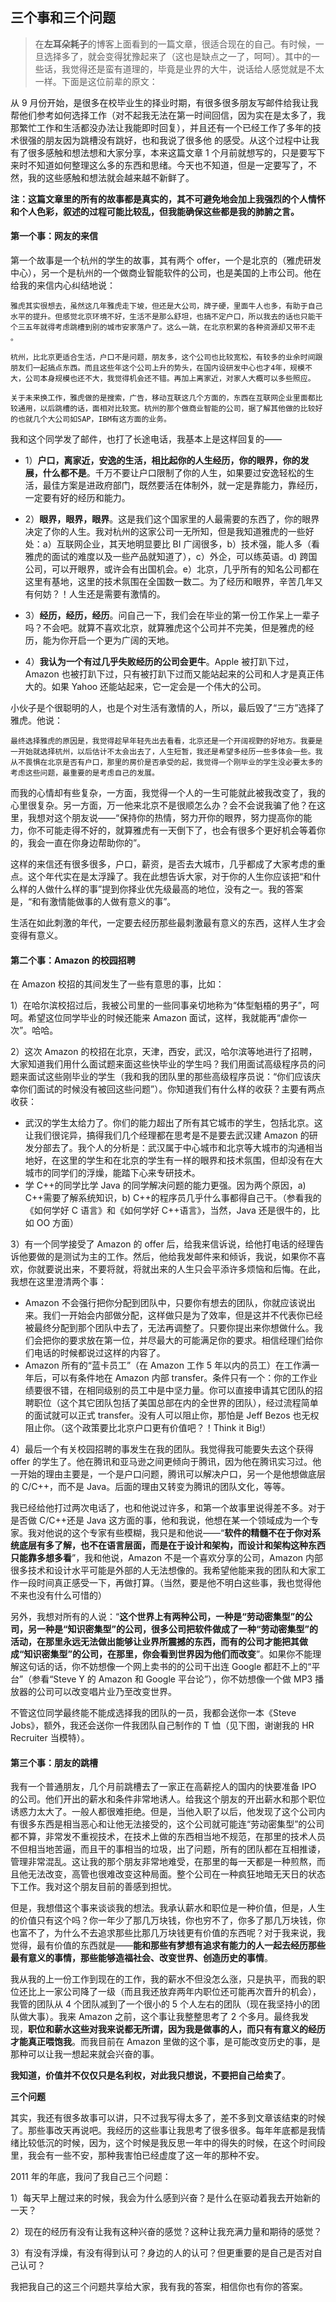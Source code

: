 ## 三个事和三个问题

> 在**左耳朵耗子**的博客上面看到的一篇文章，很适合现在的自己。有时候，一旦选择多了，就会变得犹豫起来了（这也是缺点之一了，呵呵）。其中的一些话，我觉得还是蛮有道理的，毕竟是业界的大牛，说话给人感觉就是不太一样。下面是这位前辈的原文：

从 9 月份开始，是很多在校毕业生的择业时期，有很多很多朋友写邮件给我让我帮他们参考如何选择工作（对不起我无法在第一时间回信，因为实在是太多了，我那繁忙工作和生活都没办法让我能即时回复），并且还有一个已经工作了多年的技术很强的朋友因为跳槽没有跳好，也和我说了很多他 的感受。从这个过程中让我有了很多感触和想法想和大家分享，本来这篇文章 1 个月前就想写的，只是要写下来时不知道如何整理这么多的东西和思绪。今天也不知道，但是一定要写了，不然，我的这些感触和想法就会越来越不新鲜了。

**注：这篇文章里的所有的故事都是真实的，其不可避免地会加上我强烈的个人情怀和个人色彩，叙述的过程可能比较乱，但我能确保这些都是我的肺腑之言。**

#### 第一个事：网友的来信

第一个故事是一个杭州的学生的故事，其有两个 offer，一个是北京的（雅虎研发中心），另一个是杭州的一个做商业智能软件的公司，也是美国的上市公司。他在给我的来信内心纠结地说：

    雅虎其实很想去，虽然这几年雅虎走下坡，但还是大公司，牌子硬，里面牛人也多，有助于自己水平的提升。但感觉北京环境不好，生活不是那么舒坦，也搞不定户口，所以我去的话也只能干个三五年就得考虑跳槽到别的城市安家落户了。这么一跳，在北京积累的各种资源却又带不走 。

    杭州，比北京更适合生活，户口不是问题，朋友多，这个公司也比较宽松，有较多的业余时间跟朋友们一起搞点东西。而且这些年这个公司上升的势头，在国内设研发中心也才4年，规模不大，公司本身规模也还不大，我觉得机会还不错。再加上离家近，对家人大概可以多些照应。

    关于未来换工作，雅虎做的是搜索，广告，移动互联这几个方面的，东西在互联网企业里面都比较通用，以后跳槽的话，面相对比较宽。杭州的那个做商业智能的公司，据了解其他做的比较好的也就几个大公司如SAP，IBM有这方面的业务。

我和这个同学发了邮件，也打了长途电话，我基本上是这样回复的——

- 1）**户口，离家近，安逸的生活，相比起你的人生经历，你的眼界，你的发展，什么都不是**。千万不要让户口限制了你的人生，如果要过安逸轻松的生活，最佳方案是进政府部门，既然要活在体制外，就一定是靠能力，靠经历，一定要有好的经历和能力。

- 2）**眼界，眼界，眼界**。这是我们这个国家里的人最需要的东西了，你的眼界决定了你的人生。我对杭州的这家公司一无所知，但是我知道雅虎的一些好处：a）互联网企业，其天地明显要比 BI 广阔很多，b）技术强，能人多（看雅虎的面试的难度以及一些产品就知道了），c）外企，可以练英语。d) 跨国公司，可以开眼界，或许会有出国机会。e）北京，几乎所有的知名公司都在这里有基地，这里的技术氛围在全国数一数二。为了经历和眼界，辛苦几年又有何妨？！人生还是需要有激情的。

- 3）**经历，经历，经历**。问自己一下，我们会在毕业的第一份工作呆上一辈子吗？不会吧。就算不喜欢北京，就算雅虎这个公司并不完美，但是雅虎的经历，能为你开启一个更为广阔的天地。

- 4）**我认为一个有过几乎失败经历的公司会更牛**。Apple 被打趴下过，Amazon 也被打趴下过，只有被打趴下过而又能站起来的公司和人才是真正伟大的。如果 Yahoo 还能站起来，它一定会是一个伟大的公司。

小伙子是个很聪明的人，也是个对生活有激情的人，所以，最后毁了“三方”选择了雅虎。他说：

    最终选择雅虎的原因是，我觉得趁早年轻先出去看看，北京还是一个开阔视野的好地方。我要是一开始就选择杭州，以后估计不太会出去了，人生短暂，我还是希望多经历一些多体会一些。我从不畏惧在北京是否有户口，那里的房价是否承受的起，我觉得一个刚毕业的学生没必要太多的考虑这些问题，最重要的是考虑自己的发展。

而我的心情却有些复杂，一方面，我觉得一个人的一生可能就此被我改变了，我的心里很复杂。另一方面，万一他来北京不是很顺怎么办？会不会说我骗了他？在这里，我想对这个朋友说——“保持你的热情，努力开你的眼界，努力提高你的能力，你不可能走得不好的，就算雅虎有一天倒下了，也会有很多个更好机会等着你的，我会一直在你身边帮助你的”。

这样的来信还有很多很多，户口，薪资，是否去大城市，几乎都成了大家考虑的重点。这个年代实在是太浮躁了。我在此想告诉大家，对于你的人生你应该把“和什么样的人做什么样的事”提到你择业优先级最高的地位，没有之一。我的答案是，“和有激情能做事的人做有意义的事”。

生活在如此刺激的年代，一定要去经历那些最刺激最有意义的东西，这样人生才会变得有意义。

#### 第二个事：Amazon 的校园招聘

在 Amazon 校招的其间发生了一些有意思的事，比如：

1）在哈尔滨校招过后，我被公司里的一些同事亲切地称为“体型魁梧的男子”，呵呵。希望这位同学毕业的时候还能来 Amazon 面试，这样，我就能再“虐你一次”。哈哈。

2）这次 Amazon 的校招在北京，天津，西安，武汉，哈尔滨等地进行了招聘，大家知道我们用什么面试题来面这些快毕业的学生吗？我们用面试高级程序员的问题来面试这些刚毕业的学生（我和我的团队里的那些高级程序员说：“你们应该庆幸你们面试的时候没有被回这些问题”）。你知道我们有什么样的收获？主要有两点收获：

- 武汉的学生太给力了。你们的能力超出了所有其它城市的学生，包括北京。这让我们很诧异，搞得我们几个经理都在思考是不是要去武汉建 Amazon 的研发分部去了。我个人的分析是：武汉属于中心城市和北京等大城市的沟通相当地好，在这里的学生和在北京的学生有一样的眼界和技术氛围，但却没有在大城市的同学们的浮燥，能踏下心来专研技术。
- 学 C++的同学比学 Java 的同学解决问题的能力更强。因为两个原因，a) C++需要了解系统知识，b) C++的程序员几乎什么事都得自己干。（参看我的《如何学好 C 语言》和《如何学好 C++语言》，当然，Java 还是很牛的，比如 OO 方面）

3）有一个同学接受了 Amazon 的 offer 后，给我来信诉说，给他打电话的经理告诉他要做的是测试为主的工作。然后，他给我发邮件来和倾诉，我说，如果你不喜欢，你就要说出来，不要将就，将就出来的人生只会平添许多烦恼和后悔。在此，我想在这里澄清两个事：

- Amazon 不会强行把你分配到团队中，只要你有想去的团队，你就应该说出来。我们一开始会内部做分配，这样做只是为了效率，但是这并不代表你已经被最终分配到那个团队中去了，无法再调整了。只要你提出来你想做什么。我们会把你的要求放在第一位，并尽最大的可能满足你的要求。相信经理们给你们电话的时候都说过这样的内容了。
- Amazon 所有的“蓝卡员工”（在 Amazon 工作 5 年以内的员工）在工作满一年后，可以有条件地在 Amazon 内部 transfer。条件只有一个：你的工作业绩要很不错，在相同级别的员工中是中坚力量。你可以直接申请其它团队的招聘职位（这个其它团队包括了美国总部在内的全世界的团队），经过流程简单的面试就可以正式 transfer。没有人可以阻止你，那怕是 Jeff Bezos 也无权阻止你。（这个政策要比北京户口更有价值吧？！Think it Big!）

4）最后一个有关校园招聘的事发生在我的团队。我觉得我可能要失去这个获得 offer 的学生了。他在腾讯和亚马逊之间更倾向于腾讯，因为他在腾讯实习过。他一开始的理由主要是，一个是户口问题，腾讯可以解决户口，另一个是他想做底层的 C/C++，而不是 Java。后面的理由又转变为腾讯的团队文化，等等。

我已经给他打过两次电话了，也和他说过许多，和第一个故事里说得差不多。对于是否做 C/C++还是 Java 这方面的事，他和我说，他想在某一个领域成为一个专家。我对他说的这个专家有些模糊，我只是和他说——“**软件的精髓不在于你对系统底层有多了解，也不在语言层面，而是在于设计和架构，而设计和架构这种东西只能靠多想多看**”，我和他说，Amazon 不是一个喜欢分享的公司，Amazon 内部很多技术和设计水平可能是外部的人无法想像的。我希望他能来我的团队和大家工作一段时间真正感受一下，再做打算。（当然，要是他不明白这些事，我也觉得他不来也没有什么可惜的）

另外，我想对所有的人说：“**这个世界上有两种公司，一种是“劳动密集型”的公司，另一种是“知识密集型”的公司，很多公司把软件做成了一种“劳动密集型”的活动，在那里永远无法做出能够让业界所震撼的东西，而有的公司才能把其做成“知识密集型”的公司，在那里，你会看到世界因为他们而改变**”。如果你不能理解这句话的话，你不妨想像一个网上卖书的的公司干出连 Google 都赶不上的“平台”（参看“Steve Y 的 Amazon 和 Google 平台论”），你不妨想像一个做 MP3 播放器的公司可以改变唱片业乃至改变世界。

不管这位同学最终能不能成选择我的团队的一员，我都会送你一本《Steve Jobs》，额外，我还会送你一件我团队自己制作的 T 恤（见下图，谢谢我的 HR Recruiter 当模特）。

#### 第三个事：朋友的跳槽

我有一个普通朋友，几个月前跳槽去了一家正在高薪挖人的国内的快要准备 IPO 的公司。他们开出的薪水和条件非常地诱人。给我这个朋友的开出薪水和那个职位诱惑力太大了。一般人都很难拒绝。但是，当他入职了以后，他发现了这个公司内有很多东西是相当恶心和让他无法接受的，这个公司就可能连“劳动密集型”的公司都不算，非常发不重视技术，在技术上做的东西相当地不规范，在那里的技术人员不但相当地苦逼，而且干的事相当的垃圾，出了问题，所有的团队都在互相推诿，管理非常混乱。这让我的那个朋友非常地难受，在那里的每一天都是一种煎熬，而且他无法改变，高管也很难改变这种局面。整个公司在一种疯狂地暗无天日的状态下工作。我对这个朋友目前的善感到担忧。

但是，我想借这个事来谈谈我的想法。我承认薪水和职位是一种价值，但是，人生的价值只有这个吗？你一年少了那几万块钱，你也穷不了，你多了那几万块钱，你也富不了，为什么不去追求那些比那几万块钱更有价值的东西呢？对于我来说，我觉得，最有价值的东西就是——**能和那些有梦想有追求有能力的人一起去经历那些最有意义的事情，那些能够造福社会、改变世界、创造历史的事情**。

我从我的上一份工作到现在的工作，我的薪水不但没怎么涨，只是执平，而我的职位还比上一家公司降了一级（而且我还放弃两年内职位还可能再次晋升的机会），我管的团队从 4 个团队减到了一个很小的 5 个人左右的团队（现在我坚持小的团队做大事）。我来 Amazon 之前，这个事让我整整思考了 2 个多月。最终我发现，**职位和薪水这些对我来说都无所谓，因为我是做事的人，而只有有意义的经历才能真正喂饱我**。而我目前在 Amazon 里做的这个事，是可能改变历史的事，是那种可以让我一想起来就会兴奋的事。

**我知道，价值并不仅仅只是名利权，对此我只想说，不要把自己给卖了**。

**三个问题**

其实，我还有很多故事可以讲，只不过我写得太多了，差不多到文章该结束的时候了。那些事改天再说吧。我经历的这些事让我思考了很多很多。每年年底都是我情绪比较低沉的时候，因为，这个时候是我反思一年中的得失的时候，在这个时间段里，我会有一些不安，那种我害怕已经虚度了这一年的那种不安。

2011 年的年底，我问了我自己三个问题：

1）每天早上醒过来的时候，我会为什么感到兴奋？是什么在驱动着我去开始新的一天？

2）现在的经历有没有让我有这种兴奋的感觉？这种让我充满力量和期待的感觉？

3）有没有浮燥，有没有得到认可？身边的人的认可？但更重要的是自己是否对自己认可？

我把我自己的这三个问题共享给大家，我有我的答案，相信你也有你的答案。
